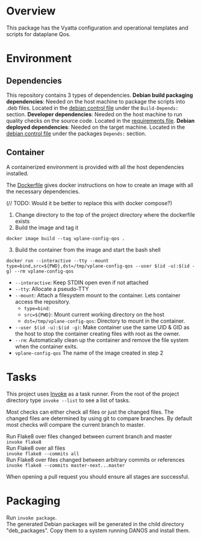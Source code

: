 # Overview

This package has the Vyatta configuration and operational templates and scripts for dataplane Qos.

# Environment
## Dependencies
This repository contains 3 types of dependencies.
**Debian build packaging dependencies**: 
Needed on the host machine to package the scripts into .deb files.
Located in the [debian control file](debian/control) under the `Build-Depends:` section.
**Developer dependencies**:
Needed on the host machine to run quality checks on the source code.
Located in the [requirements file](dev-requirements.txt).
**Debian deployed dependencies**:
Needed on the target machine.
Located in the [debian control file](debian/control) under the packages `Depends:` section.

## Container
A containerized environment is provided with all the host dependencies installed.

The [Dockerfile](Dockerfile) gives docker instructions on how to create an image with all the necessary dependencies. 

(// TODO: Would it be better to replace this with docker compose?)
1. Change directory to the top of the project directory where the dockerfile exists
2. Build the image and tag it
```
docker image build --tag vplane-config-qos . 
```
3. Build the container from the image and start the bash shell
```
docker run --interactive --tty --mount type=bind,src=${PWD},dst=/tmp/vplane-config-qos --user $(id -u):$(id -g) --rm vplane-config-qos
```
* `--interactive`: Keep STDIN open even if not attached
* `--tty`: Allocate a pseudo-TTY
* `--mount`: Attach a filesystem mount to the container. Lets container access the repository.
  * `type=bind`:   
  * `src=${PWD}`: Mount current working directory on the host
  *  `dst=/tmp/vplane-config-qos`: Directory to mount in the container.
* `--user $(id -u):$(id -g)`: Make container use the same UID & GID as the host to stop the container creating files with root as the owner.
* `--rm`: Automatically clean up the container and remove the file system when the container exits.
* `vplane-config-qos` The name of the image created in step 2

# Tasks
This project uses [Invoke](http://www.pyinvoke.org/) as a task runner. From the root of the project directory type `invoke --list` to see a list of tasks.

Most checks can either check all files or just the changed files. The changed files are determined by using git to compare branches. By default most checks will compare the current branch to master. 
  
Run Flake8 over files changed between current branch and master  
`invoke flake8`  
Run Flake8 over all files  
`invoke flake8 --commits all`  
Run Flake8 over files changed between arbitrary commits or references  
`invoke flake8 --commits master-next...master`  

When opening a pull request you should ensure all stages are successful. 

# Packaging
Run `invoke package`.  
The generated Debian packages will be generated in the child directory "deb_packages".
Copy them to a system running DANOS and install them.



